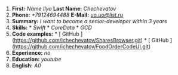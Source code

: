 1. **First:** *Name Ilya*
**Last Name:** *Chechevatov*
2.  **Phone:** *+79124694488*
**E-Mail:** *uo.uo@list.ru*
3. **Summary:** *I want to become a senior-developer within 3 years*
4. **Skills:**  * *Swift*
                     * *CoreData*
                     * *GCD*
5. **Code examples:** * [ GitHub ] (https://github.com/ichechevatov/SharesBrowser.git)
                                      * [ GitHub ] (https://github.com/ichechevatov/FoodOrderCodeUI.git)
6. **Experience:** *no*
7. **Education:** *youtube*
8. **English:**  *A0*
                     
